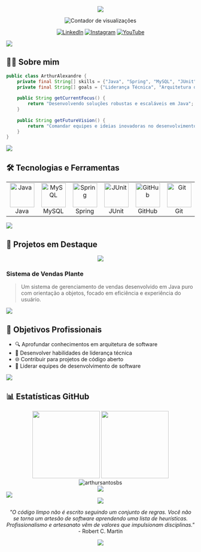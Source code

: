 <!-- Cabeçalho com animação -->
<div align="center">
  <img src="https://readme-typing-svg.herokuapp.com/?lines=Olá,+eu+sou+Arthur+Alexandre;Desenvolvedor+Java;Futuro+Líder+Técnico&font=Fira%20Code&center=true&width=380&height=50&duration=4000&pause=1000">
</div>

<p align="center">
  <img src="https://komarev.com/ghpvc/?username=arthursantosbs&label=Visualizações&color=0e75b6&style=flat" alt="Contador de visualizações" />
</p>

<!-- Redes Sociais -->
<div align="center">
  
  [![LinkedIn](https://img.shields.io/badge/LinkedIn-0077B5?style=for-the-badge&logo=linkedin&logoColor=white)](https://linkedin.com/in/arthur-alexandre-4088952b1)
  [![Instagram](https://img.shields.io/badge/Instagram-E4405F?style=for-the-badge&logo=instagram&logoColor=white)](https://www.instagram.com/dev.arthurs)
  [![YouTube](https://img.shields.io/badge/YouTube-FF0000?style=for-the-badge&logo=youtube&logoColor=white)](https://www.youtube.com/@Oultimoarthur)
  
</div>

<!-- Divisor estilizado -->
<img src="https://user-images.githubusercontent.com/73097560/115834477-dbab4500-a447-11eb-908a-139a6edaec5c.gif">

## 👨‍💻 Sobre mim

```java
public class ArthurAlexandre {
    private final String[] skills = {"Java", "Spring", "MySQL", "JUnit"};
    private final String[] goals = {"Liderança Técnica", "Arquitetura de Software"};
    
    public String getCurrentFocus() {
        return "Desenvolvendo soluções robustas e escaláveis em Java";
    }
    
    public String getFutureVision() {
        return "Comandar equipes e ideias inovadoras no desenvolvimento de software";
    }
}
```

<!-- Divisor estilizado -->
<img src="https://user-images.githubusercontent.com/73097560/115834477-dbab4500-a447-11eb-908a-139a6edaec5c.gif">

## 🛠️ Tecnologias e Ferramentas

<div align="center">
  <table>
    <tr>
      <td align="center" width="96">
        <img src="https://techstack-generator.vercel.app/java-icon.svg" alt="Java" width="65" height="65" />
        <br>Java
      </td>
      <td align="center" width="96">
        <img src="https://techstack-generator.vercel.app/mysql-icon.svg" alt="MySQL" width="65" height="65" />
        <br>MySQL
      </td>
      <td align="center" width="96">
        <img src="https://cdn.jsdelivr.net/gh/devicons/devicon/icons/spring/spring-original.svg" alt="Spring" width="65" height="65" />
        <br>Spring
      </td>
      <td align="center" width="96">
        <img src="https://junit.org/junit5/assets/img/junit5-logo.png" alt="JUnit" width="65" height="65" />
        <br>JUnit
      </td>
      <td align="center" width="96">
        <img src="https://techstack-generator.vercel.app/github-icon.svg" alt="GitHub" width="65" height="65" />
        <br>GitHub
      </td>
      <td align="center" width="96">
        <img src="https://techstack-generator.vercel.app/git-icon.svg" alt="Git" width="65" height="65" />
        <br>Git
      </td>
    </tr>
  </table>
</div>

<!-- Divisor estilizado -->
<img src="https://user-images.githubusercontent.com/73097560/115834477-dbab4500-a447-11eb-908a-139a6edaec5c.gif">

## 🚀 Projetos em Destaque

<div align="center">
  <a href="https://github.com/arthursantosbs/SistemaVendasPlante">
    <img align="center" src="https://github-readme-stats.vercel.app/api/pin/?username=arthursantosbs&repo=projeto-vendas-plante&theme=dark" />
  </a>
</div>

### Sistema de Vendas Plante
> Um sistema de gerenciamento de vendas desenvolvido em Java puro com orientação a objetos, focado em eficiência e experiência do usuário.

<!-- Você pode adicionar mais projetos conforme for desenvolvendo -->

<!-- Divisor estilizado -->
<img src="https://user-images.githubusercontent.com/73097560/115834477-dbab4500-a447-11eb-908a-139a6edaec5c.gif">

## 🎯 Objetivos Profissionais

- 🔍 Aprofundar conhecimentos em arquitetura de software
- 👥 Desenvolver habilidades de liderança técnica
- 🌐 Contribuir para projetos de código aberto
- 🚀 Liderar equipes de desenvolvimento de software

<!-- Divisor estilizado -->
<img src="https://user-images.githubusercontent.com/73097560/115834477-dbab4500-a447-11eb-908a-139a6edaec5c.gif">

## 📊 Estatísticas GitHub

<div align="center">
  <img height="180em" src="https://github-readme-stats.vercel.app/api?username=arthursantosbs&show_icons=true&theme=tokyonight&include_all_commits=true&count_private=true"/>
  <img height="180em" src="https://github-readme-stats.vercel.app/api/top-langs/?username=arthursantosbs&layout=compact&langs_count=7&theme=tokyonight"/>
</div>

<div align="center">
  <img src="https://github-readme-streak-stats.herokuapp.com/?user=arthursantosbs&theme=tokyonight" alt="arthursantosbs" />
</div>

<!-- Gráfico de contribuições -->
<div align="center">
  <img src="https://activity-graph.herokuapp.com/graph?username=arthursantosbs&theme=react-dark" />
</div>

<!-- Divisor estilizado -->
<img src="https://user-images.githubusercontent.com/73097560/115834477-dbab4500-a447-11eb-908a-139a6edaec5c.gif">

<!-- Citação -->
<div align="center">
  <img src="https://quotes-github-readme.vercel.app/api?type=horizontal&theme=dark" />
</div>

<p align="center">
  <i>"O código limpo não é escrito seguindo um conjunto de regras. Você não se torna um artesão de software aprendendo uma lista de heurísticas. Profissionalismo e artesanato vêm de valores que impulsionam disciplinas."</i> - Robert C. Martin
</p>

<!-- Rodapé -->
<div align="center">
  <img src="https://capsule-render.vercel.app/api?type=waving&color=gradient&height=100&section=footer"/>
</div>
